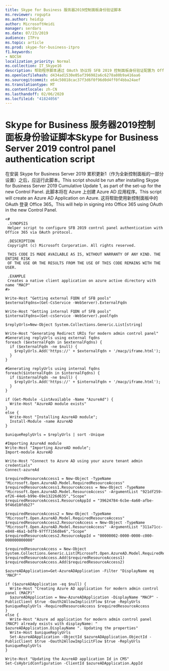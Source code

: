 ```yaml
---
title: Skype for Business 服务器2019控制面板身份验证脚本
ms.reviewer: rogupta
ms.author: heidip
author: MicrosoftHeidi
manager: serdars
ms.date: 07/23/2019
audience: ITPro
ms.topic: article
ms.prod: skype-for-business-itpro
f1.keywords:
- NOCSH
localization_priority: Normal
ms.collection: IT_Skype16
description: 帮助程序脚本通过 OAuth 协议将 SFB 2019 控制面板身份验证配置为 Office 365。。
ms.openlocfilehash: d434ad1530e05af396982a6c6278a80b9a416aa6
ms.sourcegitcommit: e64c50818cac37f3d6f0f96d0d4ff0f4bba24aef
ms.translationtype: MT
ms.contentlocale: zh-CN
ms.lasthandoff: 02/06/2020
ms.locfileid: "41824056"
---
```

# <a name="skype-for-business-server-2019-control-panel-authentication-script"></a><span data-ttu-id="49909-103">Skype for Business 服务器2019控制面板身份验证脚本</span><span class="sxs-lookup"><span data-stu-id="49909-103">Skype for Business Server 2019 control panel authentication script</span></span>

<span data-ttu-id="49909-104">在安装 Skype for Business Server 2019 累积更新1（作为全新控制面板的一部分设置）之后，应运行此脚本。</span><span class="sxs-lookup"><span data-stu-id="49909-104">This script should be run after installing Skype for Business Server 2019 Cumulative Update 1, as part of the set-up for the new Control Panel.</span></span> <span data-ttu-id="49909-105">此脚本将在 Azure 上创建 Azure AD 应用程序。</span><span class="sxs-lookup"><span data-stu-id="49909-105">This script will create an Azure AD Application on Azure.</span></span> <span data-ttu-id="49909-106">这将帮助使用新控制面板中的 OAuth 登录 Office 365。</span><span class="sxs-lookup"><span data-stu-id="49909-106">This will help in signing into Office 365 using OAuth in the new Control Panel.</span></span>

```
<#
 .SYNOPSIS
 Helper script to configure SFB 2019 control panel authentication with Office 365 via OAuth protocol.

 .DESCRIPTION
 Copyright (c) Microsoft Corporation. All rights reserved.

 THIS CODE IS MADE AVAILABLE AS IS, WITHOUT WARRANTY OF ANY KIND. THE ENTIRE RISK
 OF THE USE OR THE RESULTS FROM THE USE OF THIS CODE REMAINS WITH THE USER.

 .EXAMPLE
 Creates a native client application on azure active directory with name "MACP"
#>

Write-Host "Getting external FQDN of SFB pools"
$externalFqdns=(Get-CsService -WebServer).ExternalFqdn

Write-Host "Getting internal FQDN of SFB pools"
$internalFqdns=(Get-csService -WebServer).poolfqdn

$replyUrls=New-Object System.Collections.Generic.List[string]

Write-Host "Generating Redirect URIs for modern admin control panel"
#Generating replyUrls using external fqdns
foreach ($externalFqdn in $externalFqdns) {
  if ($externalFqdn -ne $null) {
    $replyUrls.Add('https://' + $externalFqdn + '/macp/iframe.html');
  }
}

#Generating replyUrls using internal fqdns
foreach($internalFqdn in $internalFqdns) {
  if ($internalFqdn -ne $null) {
    $replyUrls.Add('https://' + $internalFqdn + '/macp/iframe.html');
  }
}

if (Get-Module -ListAvailable -Name "AzureAd") {
  Write-Host "AzureAD module exists"
}
else {
  Write-Host "Installing AzureAD module";
  Install-Module -name AzureAD
}

$uniqueReplyUrls = $replyUrls | sort -Unique

#Importing AzureAd module
Write-Host "Importing AzureAD module";
Import-module AzureAD

Write-Host "Connect to Azure AD using your azure tenant admin credentials"
Connect-azureAd

$requiredResourceAccess1 = New-Object -TypeName "Microsoft.Open.AzureAD.Model.RequiredResourceAccess"
$requiredResourceAccess1.ResourceAccess = New-Object -TypeName "Microsoft.Open.AzureAD.Model.ResourceAccess" -ArgumentList "921df259-ef26-44e6-b99e-69e13226d635","Scope"
$requiredResourceAccess1.ResourceAppId = "39624784-6cbe-4a60-afbe-9f46d10fdb27"

$requiredResourceAccess2 = New-Object -TypeName "Microsoft.Open.AzureAD.Model.RequiredResourceAccess"
$requiredResourceAccess2.ResourceAccess = New-Object -TypeName "Microsoft.Open.AzureAD.Model.ResourceAccess" -ArgumentList "311a71cc-e848-46a1-bdf8-97ff7156d8e6","Scope"
$requiredResourceAccess2.ResourceAppId = "00000002-0000-0000-c000-000000000000"

$requiredResourceAccess = New-Object System.Collections.Generic.List[Microsoft.Open.AzureAD.Model.RequiredResourceAccess]
$requiredResourceAccess.Add($requiredResourceAccess1)
$requiredResourceAccess.Add($requiredResourceAccess2)

$azureADApplication=Get-AzureADApplication -Filter "DisplayName eq 'MACP'"

if ($azureADApplication -eq $null) {
  Write-Host "Creating Azure AD application for modern admin control panel (MACP)"
  $azureADApplication = New-AzureADApplication -DisplayName "MACP" -PublicClient $true -Oauth2AllowImplicitFlow $true -ReplyUrls $uniqueReplyUrls -RequiredResourceAccess $requiredResourceAccess
}
else {
  Write-Host "Azure ad application for modern admin control panel (MACP) already exists with displayName: " $azureADApplication.DisplayName ". Updating the properties"
  Write-Host $uniqueReplyUrls
  Set-AzureADApplication -ObjectId $azureADApplication.ObjectId -PublicClient $true -Oauth2AllowImplicitFlow $true -ReplyUrls $uniqueReplyUrls
}

Write-Host "Updating the AzureAD application Id in CMS"
Set-CsHybridConfiguration -ClientId $azureADApplication.AppId
```
